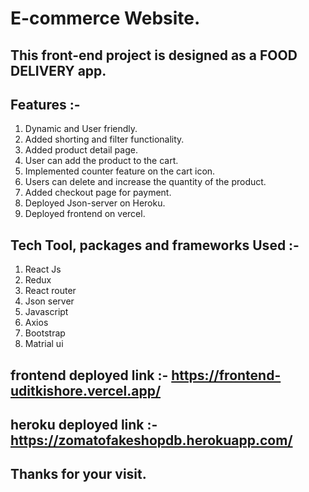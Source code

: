 # E-commerce Website.

## This front-end project is designed as a FOOD DELIVERY app.

## Features :- 

1. Dynamic and User friendly.
3. Added shorting and filter functionality.
4. Added product detail page.
5. User can add the product to the cart.
6. Implemented counter feature on the cart icon.
7. Users can delete and increase the quantity of the product.
8. Added checkout page for payment.
9. Deployed Json-server on Heroku.
10. Deployed frontend on vercel.

## Tech Tool, packages and frameworks Used :- 

1. React Js
2. Redux
3. React router
4. Json server
5. Javascript
6. Axios
7. Bootstrap
8. Matrial ui

## frontend deployed link :- https://frontend-uditkishore.vercel.app/
## heroku deployed link :- https://zomatofakeshopdb.herokuapp.com/

## Thanks for your visit.
